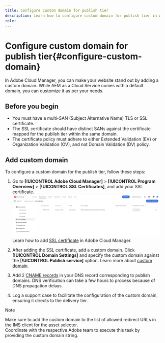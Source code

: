 ```yaml
---
title: Configure custom domain for publish tier
description: Learn how to configure custom domain for publish tier in Adobe Cloud Manager. 
role:
---
```


# Configure custom domain for publish tier{#configure-custom-domain}

In Adobe Cloud Manager, you can make your website stand out by adding a custom domain. While AEM as a Cloud Service comes with a default domain, you can customize it as per your needs.

## Before you begin

* You must have a multi-SAN (Subject Alternative Name) TLS or SSL certificate.
* The SSL certificate should have distinct SANs against the certificate mapped for the publish tier within the same domain.
* The certificate policy must adhere to either Extended Validation (EV) or Organization Validation (OV), and not Domain Validation (DV) policy.


## Add custom domain

To configure a custom domain for the publish tier, follow these steps:

1. Go to **[!UICONTROL Adobe Cloud Manager]** > **[!UICONTROL Program Overview]** > **[!UICONTROL SSL Certificates]**, and add your SSL certificate. 
 ![image](/help/assets/assets/ssl-certificate.png)
Learn how to add [SSL certificate](/help/implementing/cloud-manager/managing-ssl-certifications/add-ssl-certificate.md) in Adobe Cloud Manager.

1. After adding the SSL certificate, add a custom domain. Click **[!UICONTROL Domain Settings]** and specify the custom domain against the **[!UICONTROL Publish service]** option.
Learn more about [custom domain](/help/implementing/cloud-manager/custom-domain-names/add-custom-domain-name.md).

1. Add 2 [CNAME records](/help/implementing/cloud-manager/custom-domain-names/configure-dns-settings.md) in your DNS record corresponding to publish domains. 
DNS verification can take a few hours to process because of DNS propagation delays.

1. Log a support case to facilitate the configuration of the custom domain, ensuring it directs to the delivery tier.

>[!NOTE]
>
> Make sure to add the custom domain to the list of allowed redirect URLs in the IMS client for the asset selector.<br>Coordinate with the respective Adobe team to execute this task by providing the custom domain string.

